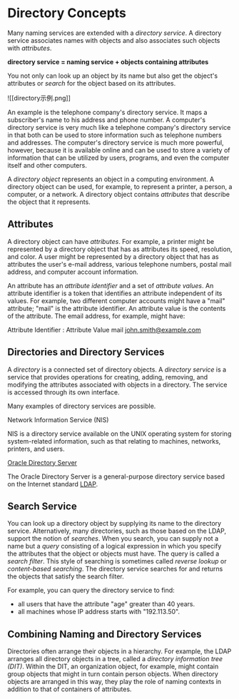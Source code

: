 # Directory Concepts

Many naming services are extended with a _directory service_. A directory service associates names with objects and also associates such objects with _attributes_.

**directory service = naming service + objects containing attributes**

You not only can look up an object by its name but also get the object's attributes or _search_ for the object based on its attributes.

![[directory示例.png]]

An example is the telephone company's directory service. It maps a subscriber's name to his address and phone number. A computer's directory service is very much like a telephone company's directory service in that both can be used to store information such as telephone numbers and addresses. The computer's directory service is much more powerful, however, because it is available online and can be used to store a variety of information that can be utilized by users, programs, and even the computer itself and other computers.

A _directory object_ represents an object in a computing environment. A directory object can be used, for example, to represent a printer, a person, a computer, or a network. A directory object contains _attributes_ that describe the object that it represents.

## Attributes

A directory object can have _attributes_. For example, a printer might be represented by a directory object that has as attributes its speed, resolution, and color. A user might be represented by a directory object that has as attributes the user's e-mail address, various telephone numbers, postal mail address, and computer account information.

An attribute has an _attribute identifier_ and a set of _attribute values_. An attribute identifier is a token that identifies an attribute independent of its values. For example, two different computer accounts might have a "mail" attribute; "mail" is the attribute identifier. An attribute value is the contents of the attribute. The email address, for example, might have:

Attribute Identifier : Attribute Value
                 mail   john.smith@example.com

## Directories and Directory Services

A _directory_ is a connected set of directory objects. A _directory service_ is a service that provides operations for creating, adding, removing, and modifying the attributes associated with objects in a directory. The service is accessed through its own interface.

Many examples of directory services are possible.

Network Information Service (NIS)

NIS is a directory service available on the UNIX operating system for storing system-related information, such as that relating to machines, networks, printers, and users.

[Oracle Directory Server](http://www.oracle.com/technetwork/testcontent/index-085178.html)

The Oracle Directory Server is a general-purpose directory service based on the Internet standard [LDAP](http://www.ietf.org/rfc/rfc2251.txt).

## Search Service

You can look up a directory object by supplying its name to the directory service. Alternatively, many directories, such as those based on the LDAP, support the notion of _searches_. When you search, you can supply not a name but a _query_ consisting of a logical expression in which you specify the attributes that the object or objects must have. The query is called a _search filter_. This style of searching is sometimes called _reverse lookup_ or _content-based searching_. The directory service searches for and returns the objects that satisfy the search filter.

For example, you can query the directory service to find:

-   all users that have the attribute "age" greater than 40 years.
-   all machines whose IP address starts with "192.113.50".

## Combining Naming and Directory Services

Directories often arrange their objects in a hierarchy. For example, the LDAP arranges all directory objects in a tree, called a _directory information tree (DIT)_. Within the DIT, an organization object, for example, might contain group objects that might in turn contain person objects. When directory objects are arranged in this way, they play the role of naming contexts in addition to that of containers of attributes.